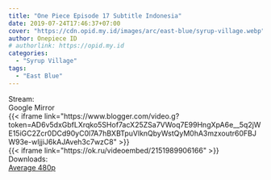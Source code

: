 ```yaml
---
title: "One Piece Episode 17 Subtitle Indonesia"
date: 2019-07-24T17:46:37+07:00
cover: "https://cdn.opid.my.id/images/arc/east-blue/syrup-village.webp" # Optional, cover
author: Onepiece ID
# authorlink: https://opid.my.id
categories:
  - "Syrup Village"
tags:
  - "East Blue"
---
```

<div class="ui menu violet borderless inverted">
  <div class="header item active">
        Stream:
    </div>
  <a class="active item" data-tab="google">
    <i class="google drive icon"></i> Google
  </a>
  <a class="item nounderline" data-tab="mirror">
    <i class="odnoklassniki icon"></i> Mirror
  </a>
</div>
<div class="ui bottom attached tab segment active" style="border:0 !important;" data-tab="google">
  {{< iframe link="https://www.blogger.com/video.g?token=AD6v5dxGbfLXrqko5SHof7acX25ZSa7VWoq7E99HngXpA6e__5q2jWE15iGC2Zcr0DCd90yC0l7A7hBXBTpuVlknQbyWstQyM0hA3mzxoutr60FBJW93e-wIjjiJ6kAJAveh3c7wzC8" >}}
</div>
<div class="ui bottom attached tab segment" style="border:0 !important;" data-tab="mirror">
  {{< iframe link="https://ok.ru/videoembed/2151989906166" >}}
</div>
<div class="ui menu violet borderless inverted">
  <div class="header item active">
        Downloads:
    </div>
  <a class="item nounderline" href="https://ouo.io/Rl5QTT" target="_blank" rel="dofollow"><i class="google drive icon"></i>
    Average 480p</a>
</div>